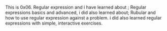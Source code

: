 This is 0x06. Regular expression and i have learned about ;
Regular expressions basics and advanced,
i did also learned about;
Rubular  and how to use regular expression against a problem.
i did also learned regular expressions with simple, interactive exercises.
